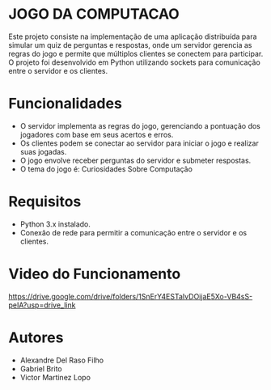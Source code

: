 # JOGO DA COMPUTACAO
Este projeto consiste na implementação de uma aplicação distribuída para simular um quiz de perguntas e respostas,
onde um servidor gerencia as regras do jogo e permite que múltiplos clientes se conectem para participar. 
O projeto foi desenvolvido em Python utilizando sockets para comunicação entre o servidor e os clientes.


# Funcionalidades
- O servidor implementa as regras do jogo, gerenciando a pontuação dos jogadores com base em seus acertos e erros.
- Os clientes podem se conectar ao servidor para iniciar o jogo e realizar suas jogadas.
- O jogo envolve receber perguntas do servidor e submeter respostas.
- O tema do jogo é: Curiosidades Sobre Computação

# Requisitos
- Python 3.x instalado.
- Conexão de rede para permitir a comunicação entre o servidor e os clientes.

# Video do Funcionamento
https://drive.google.com/drive/folders/1SnErY4ESTaIvDOijaE5Xo-VB4sS-peIA?usp=drive_link

# Autores
- Alexandre Del Raso Filho
- Gabriel Brito
- Victor Martinez Lopo
